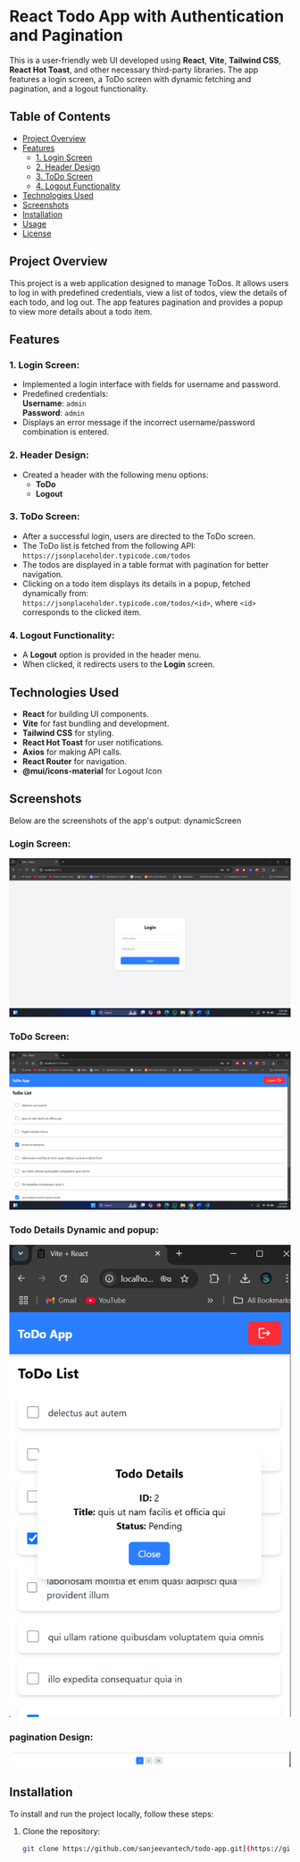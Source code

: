 # React Todo App with Authentication and Pagination

This is a user-friendly web UI developed using **React**, **Vite**, **Tailwind CSS**, **React Hot Toast**, and other necessary third-party libraries. The app features a login screen, a ToDo screen with dynamic fetching and pagination, and a logout functionality.

## Table of Contents
- [Project Overview](#project-overview)
- [Features](#features)
  - [1. Login Screen](#1-login-screen)
  - [2. Header Design](#2-header-design)
  - [3. ToDo Screen](#3-todo-screen)
  - [4. Logout Functionality](#4-logout-functionality)
- [Technologies Used](#technologies-used)
- [Screenshots](#screenshots)
- [Installation](#installation)
- [Usage](#usage)
- [License](#license)

## Project Overview

This project is a web application designed to manage ToDos. It allows users to log in with predefined credentials, view a list of todos, view the details of each todo, and log out. The app features pagination and provides a popup to view more details about a todo item.

## Features

### 1. Login Screen:
- Implemented a login interface with fields for username and password.
- Predefined credentials:  
  **Username**: `admin`  
  **Password**: `admin`
- Displays an error message if the incorrect username/password combination is entered.

### 2. Header Design:
- Created a header with the following menu options:
  - **ToDo**
  - **Logout**

### 3. ToDo Screen:
- After a successful login, users are directed to the ToDo screen.
- The ToDo list is fetched from the following API:  
  `https://jsonplaceholder.typicode.com/todos`
- The todos are displayed in a table format with pagination for better navigation.
- Clicking on a todo item displays its details in a popup, fetched dynamically from:  
  `https://jsonplaceholder.typicode.com/todos/<id>`, where `<id>` corresponds to the clicked item.

### 4. Logout Functionality:
- A **Logout** option is provided in the header menu.
- When clicked, it redirects users to the **Login** screen.

## Technologies Used

- **React** for building UI components.
- **Vite** for fast bundling and development.
- **Tailwind CSS** for styling.
- **React Hot Toast** for user notifications.
- **Axios** for making API calls.
- **React Router** for navigation.
- **@mui/icons-material** for Logout Icon

## Screenshots

Below are the screenshots of the app's output:
dynamicScreen
### Login Screen:
![Login Screen](./assets/login.png)

### ToDo Screen:
![ToDo Screen](./assets/home.png)

### Todo Details Dynamic and popup:
![Todo Details Popup](./assets/dynamicScreen.png)

### pagination Design:
![Header Design](./assets/pagination.png)

## Installation

To install and run the project locally, follow these steps:

1. Clone the repository:
   ```bash
   git clone https://github.com/sanjeevantech/todo-app.git](https://github.com/SanjeevanTech/ToDo)
